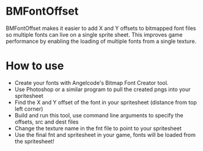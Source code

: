 # BMFontOffset
BMFontOffset makes it easier to add X and Y offsets to bitmapped font files so multiple fonts can live on a single sprite sheet. This improves game performance by enabling the loading of multiple fonts from a single texture.

# How to use
- Create your fonts with Angelcode's Bitmap Font Creator tool.
- Use Photoshop or a similar program to pull the created pngs into your spritesheet
- Find the X and Y offset of the font in your spritesheet (distance from top left corner)
- Build and run this tool, use command line arguments to specify the offsets, src and dest files
- Change the texture name in the fnt file to point to your spritesheet
- Use the final fnt and spritesheet in your game, fonts will be loaded from the spritesheet!

